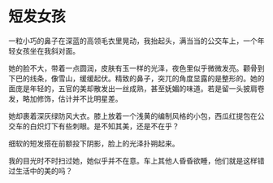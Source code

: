 # 短发女孩

一粒小巧的鼻子在深蓝的高领毛衣里晃动，我抬起头，满当当的公交车上，一个年轻女孩坐在我斜对面。

她的脸不大，带着一点圆润，皮肤有玉一样的光泽，夜色里似乎微微发亮。颧骨到下巴的线条，像雪山，缓缓起伏。精致的鼻子，突兀的角度显露的是整形的。她的面庞是年轻的，五官的美却散发出一丝成熟，甚至妩媚的味道。若是留一头披肩卷发，略加修饰，估计并不比明星差。


她却裹着深灰绿防风大衣。膝上放着一个浅黄的编制风格的小包，西瓜红提包在公交车的白炽灯下有些刺眼。是不知其美，还是不在乎？ 

细软的短发搭在前额投下阴影，脸上的光泽扑朔起来。

我的目光时不时扫过她，她似乎并不在意。车上其他人昏昏欲睡，他们就是这样错过生活中的美的吗？ 


